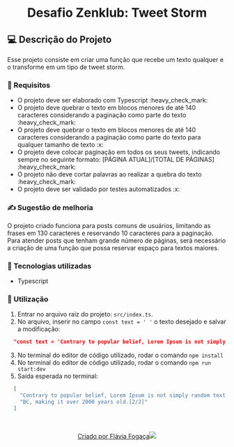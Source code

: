 <h1 align="center"> Desafio Zenklub: Tweet Storm </h1>

## 💻 Descrição do Projeto

Esse projeto consiste em criar uma função que recebe um texto qualquer e o transforme em
um tipo de tweet storm.

### 📝 Requisitos

<ul>
  <li>O projeto deve ser elaborado com Typescript :heavy_check_mark:</li> 
  <li>O projeto deve quebrar o texto em blocos menores de até 140 caracteres considerando a paginação como parte do texto :heavy_check_mark:</li>
  <li>O projeto deve quebrar o texto em blocos menores de até 140 caracteres considerando a paginação como parte do texto para qualquer tamanho de texto :x:</li>
  <li>O projeto deve colocar paginação em todos os seus tweets, indicando sempre no seguinte formato: [PÁGINA ATUAL]/[TOTAL DE PÁGINAS] :heavy_check_mark:</li>
  <li>O projeto não deve cortar palavras ao realizar a quebra do texto :heavy_check_mark:</li> 
  <li>O projeto deve ser validado por testes automatizados :x:</li>
</ul>

### ✍ Sugestão de melhoria

O projeto criado funciona para posts comuns de usuários, limitando as frases em 130 caracteres e reservando 10 caracteres para a paginação. Para atender posts que tenham grande número de páginas, será necessário a criação de uma função que possa reservar espaço para textos maiores. 

### 🚀 Tecnologias utilizadas 

<ul>
    <li>Typescript
</ul>

### 📣 Utilização

1. Entrar no arquivo raiz do projeto: `src/index.ts`.
2. No arquivo, inserir no campo `const text = ' '` o texto desejado e salvar a modificação:

```json
  "const text = 'Contrary to popular belief, Lorem Ipsum is not simply random text. It has roots in a piece of classical Latin literature from 45 BC, making it over 2000 years old.'"
```
3. No terminal do editor de código utilizado, rodar o comando `npm install`
4. No terminal do editor de código utilizado, rodar o comando `npm run start:dev`
5. Saída esperada no terminal: 

```json
  [
    "Contrary to popular belief, Lorem Ipsum is not simply random text. It has roots in a piece of classical Latin literature from 45 [1/2]",
    "BC, making it over 2000 years old.[2/2]"
  ]
```
</br>
<p align="center">
  <a href="https://github.com/flaviafogaca">Criado por Flávia Fogaça<img src="https://github.githubassets.com/images/icons/emoji/octocat.png"></a>
</p>